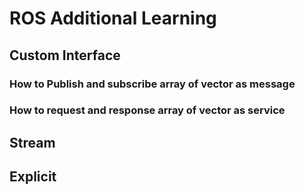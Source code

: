 # ROS Additional Learning

## Custom Interface
### How to Publish and subscribe array of vector as message

### How to request and response array of vector as service

## Stream

## Explicit

